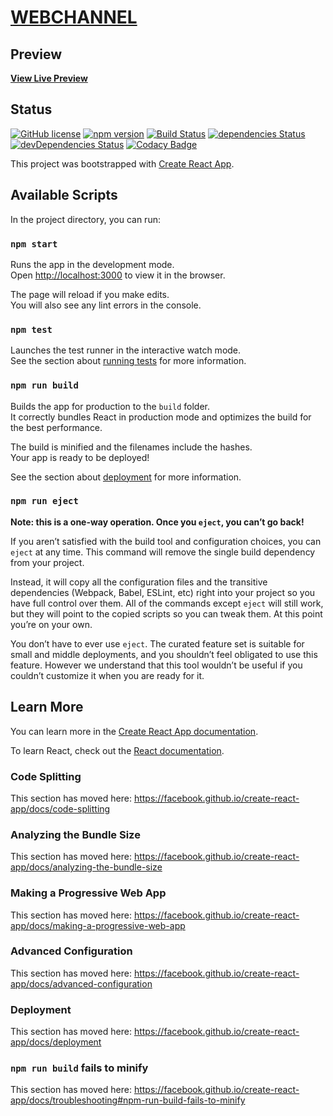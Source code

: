 # [WEBCHANNEL](https://webchannel.de/)

## Preview

**[View Live Preview](https://webchannel.de/)**

## Status

[![GitHub license](https://img.shields.io/badge/license-MIT-blue.svg)](https://raw.githubusercontent.com/AJ-7885/webchannel/edit/master/LICENSE)
[![npm version](https://img.shields.io/npm/v/webchannel.svg)](https://www.npmjs.com/package/webchannel)
[![Build Status](https://api.travis-ci.org/AJ-7885/webchannel.svg?branch=master)](https://travis-ci.org/AJ-7885/webchannel)
[![dependencies Status](https://david-dm.org/AJ-7885/webchannel.svg)](https://david-dm.org/AJ-7885/webchannel)
[![devDependencies Status](https://david-dm.org/AJ-7885/webchannel/dev-status.svg)](https://david-dm.org/AJ-7885/webchannel?type=dev)
[![Codacy Badge](https://api.codacy.com/project/badge/Grade/67c86c7bd116499b8a1c1d6865d55514)](https://www.codacy.com/app/Ali-7885/webchannel?utm_source=github.com&amp;utm_medium=referral&amp;utm_content=AJ-7885/webchannel&amp;utm_campaign=Badge_Grade)

This project was bootstrapped with [Create React App](https://github.com/facebook/create-react-app).

## Available Scripts

In the project directory, you can run:

### `npm start`

Runs the app in the development mode.<br>
Open [http://localhost:3000](http://localhost:3000) to view it in the browser.

The page will reload if you make edits.<br>
You will also see any lint errors in the console.

### `npm test`

Launches the test runner in the interactive watch mode.<br>
See the section about [running tests](https://facebook.github.io/create-react-app/docs/running-tests) for more information.

### `npm run build`

Builds the app for production to the `build` folder.<br>
It correctly bundles React in production mode and optimizes the build for the best performance.

The build is minified and the filenames include the hashes.<br>
Your app is ready to be deployed!

See the section about [deployment](https://facebook.github.io/create-react-app/docs/deployment) for more information.

### `npm run eject`

**Note: this is a one-way operation. Once you `eject`, you can’t go back!**

If you aren’t satisfied with the build tool and configuration choices, you can `eject` at any time. This command will remove the single build dependency from your project.

Instead, it will copy all the configuration files and the transitive dependencies (Webpack, Babel, ESLint, etc) right into your project so you have full control over them. All of the commands except `eject` will still work, but they will point to the copied scripts so you can tweak them. At this point you’re on your own.

You don’t have to ever use `eject`. The curated feature set is suitable for small and middle deployments, and you shouldn’t feel obligated to use this feature. However we understand that this tool wouldn’t be useful if you couldn’t customize it when you are ready for it.

## Learn More

You can learn more in the [Create React App documentation](https://facebook.github.io/create-react-app/docs/getting-started).

To learn React, check out the [React documentation](https://reactjs.org/).

### Code Splitting

This section has moved here: https://facebook.github.io/create-react-app/docs/code-splitting

### Analyzing the Bundle Size

This section has moved here: https://facebook.github.io/create-react-app/docs/analyzing-the-bundle-size

### Making a Progressive Web App

This section has moved here: https://facebook.github.io/create-react-app/docs/making-a-progressive-web-app

### Advanced Configuration

This section has moved here: https://facebook.github.io/create-react-app/docs/advanced-configuration

### Deployment

This section has moved here: https://facebook.github.io/create-react-app/docs/deployment

### `npm run build` fails to minify

This section has moved here: https://facebook.github.io/create-react-app/docs/troubleshooting#npm-run-build-fails-to-minify
